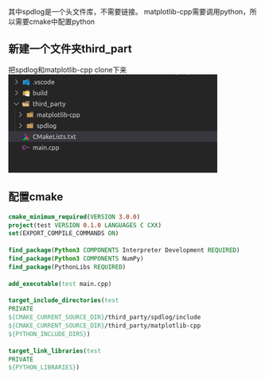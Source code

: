 其中spdlog是一个头文件库，不需要链接。
matplotlib-cpp需要调用python，所以需要cmake中配置python
##  新建一个文件夹third_part

把spdlog和matplotlib-cpp clone下来
![](images/C++使用spdlog和matplotlib-cpp_image_1.png)


##  配置cmake

```cmake
cmake_minimum_required(VERSION 3.0.0)
project(test VERSION 0.1.0 LANGUAGES C CXX)
set(EXPORT_COMPILE_COMMANDS ON)

find_package(Python3 COMPONENTS Interpreter Development REQUIRED)
find_package(Python3 COMPONENTS NumPy)
find_package(PythonLibs REQUIRED)

add_executable(test main.cpp)

target_include_directories(test
PRIVATE
${CMAKE_CURRENT_SOURCE_DIR}/third_party/spdlog/include
${CMAKE_CURRENT_SOURCE_DIR}/third_party/matplotlib-cpp
${PYTHON_INCLUDE_DIRS})

target_link_libraries(test
PRIVATE
${PYTHON_LIBRARIES})
```
